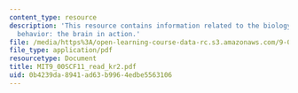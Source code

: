 ```yaml
---
content_type: resource
description: 'This resource contains information related to the biology of mind and
  behavior: the brain in action.'
file: /media/https%3A/open-learning-course-data-rc.s3.amazonaws.com/9-00sc-introduction-to-psychology-fall-2011/0b4239da8941ad63b9964edbe5563106_MIT9_00SCF11_read_kr2.pdf
file_type: application/pdf
resourcetype: Document
title: MIT9_00SCF11_read_kr2.pdf
uid: 0b4239da-8941-ad63-b996-4edbe5563106
---
```


